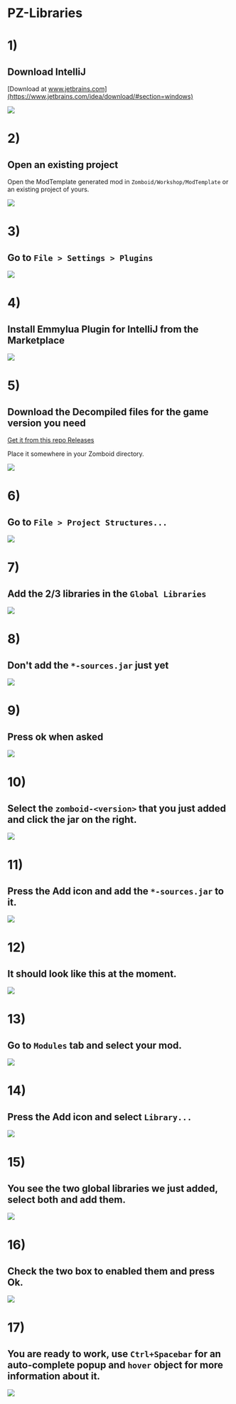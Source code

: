 # PZ-Libraries

# 1)
## Download IntelliJ
[Download at www.jetbrains.com](https://www.jetbrains.com/idea/download/#section=windows)

![](https://github.com/Konijima/PZ-Libraries/blob/Tutorial/Images/1-download-intellij.png)

# 2)
## Open an existing project
Open the ModTemplate generated mod in `Zomboid/Workshop/ModTemplate` or an existing project of yours.

![](https://github.com/Konijima/PZ-Libraries/blob/Tutorial/Images/2-create-new-project.png)

# 3)
## Go to `File > Settings > Plugins`

![](https://github.com/Konijima/PZ-Libraries/blob/Tutorial/Images/3-goto-file-settings.png)

# 4)
## Install Emmylua Plugin for IntelliJ from the Marketplace

![](https://github.com/Konijima/PZ-Libraries/blob/Tutorial/Images/4-install-emmylua.png)

# 5)
## Download the Decompiled files for the game version you need

[Get it from this repo Releases](https://github.com/Konijima/PZ-Libraries/releases)

Place it somewhere in your Zomboid directory.

![](https://github.com/Konijima/PZ-Libraries/blob/Tutorial/Images/5-download-libraries.png)

# 6)
## Go to `File > Project Structures...`

![](https://github.com/Konijima/PZ-Libraries/blob/Tutorial/Images/6-goto-project-structure.png)

# 7)
## Add the 2/3 libraries in the `Global Libraries`

![](https://github.com/Konijima/PZ-Libraries/blob/Tutorial/Images/7-goto-global-libraries.png)

# 8)
## Don't add the `*-sources.jar` just yet

![](https://github.com/Konijima/PZ-Libraries/blob/Tutorial/Images/8-import-both-jar-file.png)

# 9)
## Press ok when asked

![](https://github.com/Konijima/PZ-Libraries/blob/Tutorial/Images/9-press-ok-and-agin.png)

# 10)
## Select the `zomboid-<version>` that you just added and click the jar on the right.

![](https://github.com/Konijima/PZ-Libraries/blob/Tutorial/Images/10-select-zomboid-jar-and-click-add.png)

# 11)
## Press the Add icon and add the `*-sources.jar` to it.

![](https://github.com/Konijima/PZ-Libraries/blob/Tutorial/Images/11-add-the-source.png)

# 12)
## It should look like this at the moment.

![](https://github.com/Konijima/PZ-Libraries/blob/Tutorial/Images/12-should-look-like-this.png)

# 13)
## Go to `Modules` tab and select your mod.

![](https://github.com/Konijima/PZ-Libraries/blob/Tutorial/Images/13-go-to-modules.png)

# 14)
## Press the Add icon and select `Library...`

![](https://github.com/Konijima/PZ-Libraries/blob/Tutorial/Images/14-select-libraries.png)

# 15)
## You see the two global libraries we just added, select both and add them.

![](https://github.com/Konijima/PZ-Libraries/blob/Tutorial/Images/15-import-both-global-libraries.png)

# 16)
## Check the two box to enabled them and press Ok.

![](https://github.com/Konijima/PZ-Libraries/blob/Tutorial/Images/16-check-both-and-click-ok.png)

# 17)
## You are ready to work, use `Ctrl+Spacebar` for an auto-complete popup and `hover` object for more information about it.

![](https://github.com/Konijima/PZ-Libraries/blob/Tutorial/Images/17-finished-you-now-have-everything.png)
